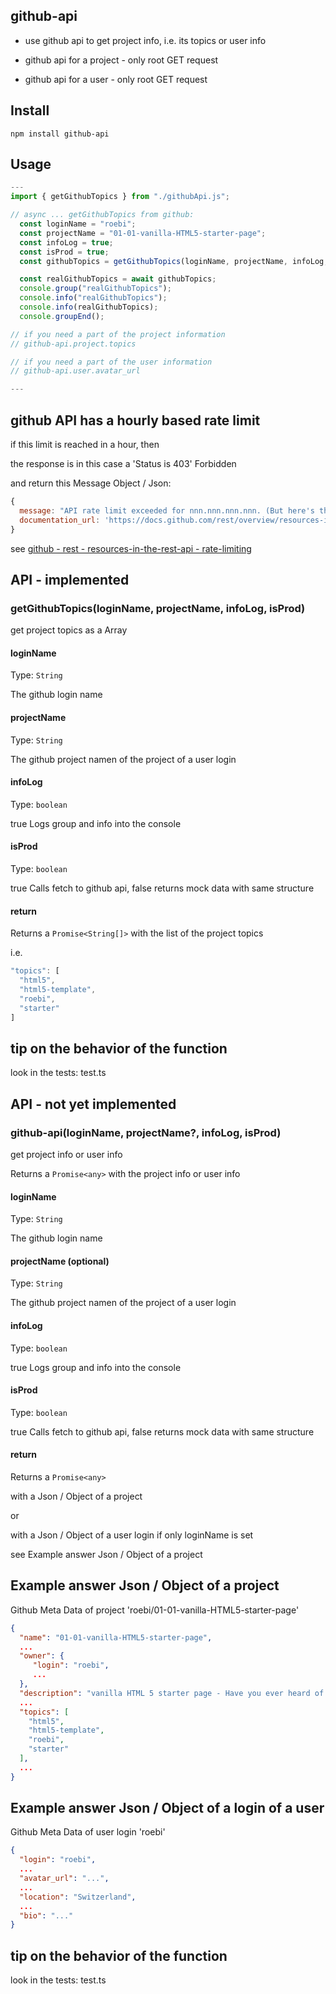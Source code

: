 ## github-api

- use github api to get project info, i.e. its topics or user info

- github api for a project - only root GET request

- github api for a user - only root GET request

## Install

```git bash
npm install github-api
```

## Usage

```javascript
---
import { getGithubTopics } from "./githubApi.js";

// async ... getGithubTopics from github:
  const loginName = "roebi";
  const projectName = "01-01-vanilla-HTML5-starter-page";
  const infoLog = true;
  const isProd = true;
  const githubTopics = getGithubTopics(loginName, projectName, infoLog, isProd) as Promise<String[]>;

  const realGithubTopics = await githubTopics;
  console.group("realGithubTopics");
  console.info("realGithubTopics");
  console.info(realGithubTopics);
  console.groupEnd();

// if you need a part of the project information
// github-api.project.topics

// if you need a part of the user information
// github-api.user.avatar_url

---
```

## github API has a hourly based rate limit

if this limit is reached in a hour, then

the response is in this case a 'Status is 403' Forbidden

and return this Message Object / Json:

```javascript
{
  message: "API rate limit exceeded for nnn.nnn.nnn.nnn. (But here's the good news: Authenticated requests get a higher rate limit. Check out the documentation for more details.)",
  documentation_url: 'https://docs.github.com/rest/overview/resources-in-the-rest-api#rate-limiting'
}
```

see [github - rest - resources-in-the-rest-api - rate-limiting](https://docs.github.com/rest/overview/resources-in-the-rest-api#rate-limiting)

## API - implemented

### getGithubTopics(loginName, projectName, infoLog, isProd)

get project topics as a Array

#### loginName

Type: `String`

The github login name

#### projectName

Type: `String`

The github project namen of the project of a user login

#### infoLog

Type: `boolean`

true Logs group and info into the console

#### isProd

Type: `boolean`

true Calls fetch to github api, false returns mock data with same structure

#### return

Returns a `Promise<String[]>` with the list of the project topics

i.e.

```javascript
"topics": [
  "html5",
  "html5-template",
  "roebi",
  "starter"
]
```

## tip on the behavior of the function

look in the tests: test.ts

## API - not yet implemented

### github-api(loginName, projectName?, infoLog, isProd)

get project info or user info

Returns a `Promise<any>` with the project info or user info

#### loginName

Type: `String`

The github login name

#### projectName (optional)

Type: `String`

The github project namen of the project of a user login

#### infoLog

Type: `boolean`

true Logs group and info into the console

#### isProd

Type: `boolean`

true Calls fetch to github api, false returns mock data with same structure

#### return

Returns a `Promise<any>`

with a Json / Object of a project

or

with a Json / Object of a user login if only loginName is set

see Example answer Json / Object of a project

## Example answer Json / Object of a project

Github Meta Data of project 'roebi/01-01-vanilla-HTML5-starter-page'

```json
{
  "name": "01-01-vanilla-HTML5-starter-page",
  ...
  "owner": {
     "login": "roebi",
     ...
  },
  "description": "vanilla HTML 5 starter page - Have you ever heard of this HTML 5 tags ?",
  ...
  "topics": [
    "html5",
    "html5-template",
    "roebi",
    "starter"
  ],
  ...
}
```

## Example answer Json / Object of a login of a user

Github Meta Data of user login 'roebi'

```json
{
  "login": "roebi",
  ...
  "avatar_url": "...",
  ...
  "location": "Switzerland",
  ...
  "bio": "..."
}
```

## tip on the behavior of the function

look in the tests: test.ts
